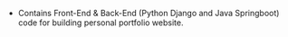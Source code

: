 * Contains Front-End & Back-End (Python Django and Java Springboot) code for building personal portfolio website.
